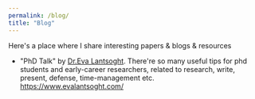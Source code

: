 ```yaml
---
permalink: /blog/
title: "Blog"
---
```


Here's a place where I share interesting papers & blogs & resources 

* "PhD Talk" by <ins>Dr.Eva Lantsoght</ins>. There're so many useful tips for phd students and early-career researchers, related to research, write, present, defense, time-management etc.  
    https://www.evalantsoght.com/
